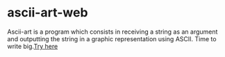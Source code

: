# ascii-art-web
Ascii-art is a program which consists in receiving a string as an argument and outputting the string in a graphic representation using ASCII. Time to write big.[Try here](https://ascii-art-web.up.railway.app/)

